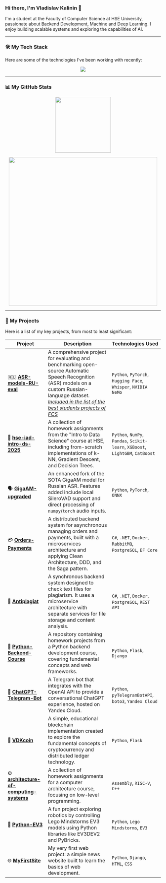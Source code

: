 ### Hi there, I'm Vladislav Kalinin 👋

I'm a student at the Faculty of Computer Science at HSE University, passionate about Backend Development, Machine and Deep Learning. I enjoy building scalable systems and exploring the capabilities of AI.

---

### 🛠️ My Tech Stack

Here are some of the technologies I've been working with recently:

<p align="center">
  <a href="https://skillicons.dev">
    <img src="https://skillicons.dev/icons?i=python,pytorch,sklearn,cs,dotnet,docker,postgres,django,flask,git,github,vscode&perline=6" />
  </a>
</p>

---

### 📊 My GitHub Stats

<p align="center">
  <img height="180em" src="https://github-readme-stats.vercel.app/api?username=KalininVD&show_icons=true&theme=dark&include_all_commits=true&count_private=true&hide_rank=true&show=prs_merged"/>
</p>

<p align="center">
  <img height="480em" src="https://github-readme-stats.vercel.app/api/top-langs/?username=KalininVD&layout=pie&langs_count=10&theme=dark"/>
</p>

---

### 🚀 My Projects

Here is a list of my key projects, from most to least significant:

| Project                                                                                                   | Description                                                                                                                                                                | Technologies Used                                                              |
| --------------------------------------------------------------------------------------------------------- | -------------------------------------------------------------------------------------------------------------------------------------------------------------------------- | ------------------------------------------------------------------------------ |
| 🇷🇺 **[ASR-models-RU-eval](https://github.com/KalininVD/ASR-models-RU-eval)**                               | A comprehensive project for evaluating and benchmarking open-source Automatic Speech Recognition (ASR) models on a custom Russian-language dataset. [_Included in the list of the best students projects of FCS_](https://cs.hse.ru/cppr/best_projects/russian_speech_model_analysis)                        | `Python`, `PyTorch`, `Hugging Face`, `Whisper`, `NVIDIA NeMo`                  |
| 🧠 **[hse-iad-intro-ds-2025](https://github.com/KalininVD/hse-iad-intro-ds-2025)**                         | A collection of homework assignments from the "Intro to Data Science" course at HSE, including from-scratch implementations of k-NN, Gradient Descent, and Decision Trees. | `Python`, `NumPy`, `Pandas`, `Scikit-learn`, `XGBoost`, `LightGBM`, `CatBoost` |
| 🗣️ **[GigaAM-upgraded](https://github.com/KalininVD/GigaAM-upgraded)**                                     | An enhanced fork of the SOTA GigaAM model for Russian ASR. Features added include local SileroVAD support and direct processing of `numpy`/`torch` audio inputs.           | `Python`, `PyTorch`, `ONNX`                                                    |
| 💳 **[Orders-Payments](https://github.com/KalininVD/Orders-Payments)**                                     | A distributed backend system for asynchronous managing orders and payments, built with a microservices architecture and applying Clean Architecture, DDD, and the Saga pattern.         | `C#`, `.NET`, `Docker`, `RabbitMQ`, `PostgreSQL`, `EF Core`                    |
| 📄 **[Antiplagiat](https://github.com/KalininVD/Antiplagiat)**                                             | A synchronous backend system designed to check text files for plagiarism. It uses a microservice architecture with separate services for file storage and content analysis.            | `C#`, `.NET`, `Docker`, `PostgreSQL`, `REST API`                               |
| 🐍 **[Python-Backend-Course](https://github.com/KalininVD/Python-Backend-Course)**                         | A repository containing homework projects from a Python backend development course, covering fundamental concepts and web frameworks.                                      | `Python`, `Flask`, `Django`                                                    |
| 🤖 **[ChatGPT-Telegram-Bot](https://github.com/KalininVD/ChatGPT-Telegram-Bot)**                           | A Telegram bot that integrates with the OpenAI API to provide a conversational ChatGPT experience, hosted on Yandex Cloud.                                                 | `Python`, `pyTelegramBotAPI`, `boto3`, `Yandex Cloud`                          |
| 🔗 **[VDKcoin](https://github.com/KalininVD/VDKcoin)**                                                     | A simple, educational blockchain implementation created to explore the fundamental concepts of cryptocurrency and distributed ledger technology.                           | `Python`, `Flask`                                                              |
| ⚙️ **[architecture-of-computing-systems](https://github.com/KalininVD/architecture-of-computing-systems)** | A collection of homework assignments for a computer architecture course, focusing on low-level programming.                                                                | `Assembly`, `RISC-V`, `C++`                                                              |
| 🧱 **[Python-EV3](https://github.com/KalininVD/Python-EV3)**                                               | A fun project exploring robotics by controlling Lego Mindstorms EV3 models using Python libraries like EV3DEV2 and PyBricks.                                               | `Python`, `Lego Mindstorms`, `EV3`                                                                       |
| 🌐 **[MyFirstSite](https://github.com/KalininVD/MyFirstSite)**                                             | My very first web project: a simple news website built to learn the basics of web development.                                                                             | `Python`, `Django`, `HTML`, `CSS`                                              |
